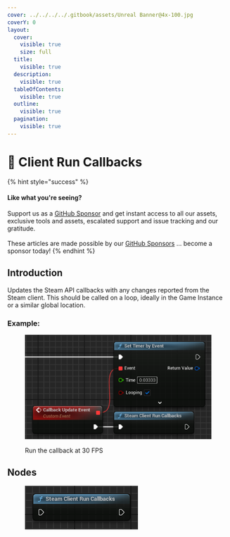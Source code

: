 ```yaml
---
cover: ../../../../.gitbook/assets/Unreal Banner@4x-100.jpg
coverY: 0
layout:
  cover:
    visible: true
    size: full
  title:
    visible: true
  description:
    visible: true
  tableOfContents:
    visible: true
  outline:
    visible: true
  pagination:
    visible: true
---
```


# 🔵 Client Run Callbacks

{% hint style="success" %}
#### Like what you're seeing?

Support us as a [GitHub Sponsor](../../../../become-a-sponsor/) and get instant access to all our assets, exclusive tools and assets, escalated support and issue tracking and our gratitude.\
\
These articles are made possible by our [GitHub Sponsors](../../../../become-a-sponsor/) ... become a sponsor today!
{% endhint %}

## Introduction

Updates the Steam API callbacks with any changes reported from the Steam client. This should be called on a loop, ideally in the Game Instance or a similar global location.

### Example:

<figure><img src="../../../../.gitbook/assets/image (200).png" alt=""><figcaption><p>Run the callback at 30 FPS</p></figcaption></figure>

## Nodes

<figure><img src="../../../../.gitbook/assets/image (199).png" alt=""><figcaption></figcaption></figure>
